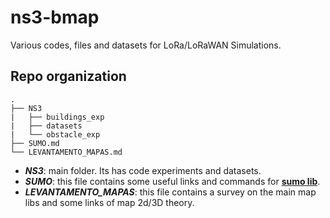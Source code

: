 # ns3-bmap
Various codes, files and datasets for LoRa/LoRaWAN Simulations.

## Repo organization
```
.
├── NS3
|   ├── buildings_exp
|	├── datasets 
|   └── obstacle_exp
├── SUMO.md
└── LEVANTAMENTO_MAPAS.md	
```
* **_NS3_**: main folder. Its has code experiments and datasets.
* **_SUMO_**: this file contains some useful links and commands for [**sumo lib**](https://sumo.dlr.de/docs/index.html).
* **_LEVANTAMENTO_MAPAS_**: this file contains a survey on the main map libs and some links of map 2d/3D theory.


